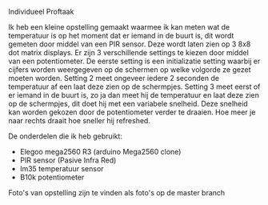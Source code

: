 Individueel Proftaak

Ik heb een kleine opstelling gemaakt waarmee ik kan meten wat de temperatuur is op het moment dat er iemand in de buurt is, dit wordt gemeten door middel van een PIR sensor. Deze wordt laten zien op 3 8x8 dot matrix displays.
Er zijn 3 verschillende settings te kiezen door middel van een potentiometer.
De eerste setting is een initializatie setting waarbij er cijfers worden weergegeven op de schermen op welke volgorde ze gezet moeten worden.
Setting 2 meet ongeveer iedere 2 seconden de temperatuur af een laat deze zien op de schermpjes.
Setting 3 meet eerst of er iemand in de buurt is, zo ja dan meet hij de temperatuur en laat deze zien op de schermpjes, dit doet hij met een variabele snelheid. Deze snelheid kan worden gekozen door de potentiometer verder te draaien. Hoe meer je naar rechts draait hoe sneller hij refreshed.

De onderdelen die ik heb gebruikt:
- Elegoo mega2560 R3 (arduino Mega2560 clone)
- PIR sensor (Pasive Infra Red)
- lm35 temperatuur sensor
- B10k potentiometer

Foto's van opstelling zijn te vinden als foto's op de master branch
